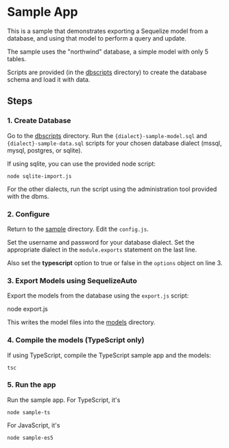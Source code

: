 # Sample App

This is a sample that demonstrates exporting a Sequelize model from a database,
and using that model to perform a query and update.

The sample uses the "northwind" database, a simple model with only 5 tables.

Scripts are provided (in the [dbscripts](./dbscripts) directory) to create the database schema and 
load it with data.

## Steps

### 1. Create Database

Go to the [dbscripts](./dbscripts) directory.  Run the `{dialect}-sample-model.sql` and `{dialect}-sample-data.sql`
scripts for your chosen database dialect (mssql, mysql, postgres, or sqlite).  

If using sqlite, you can use the provided node script:

    node sqlite-import.js

For the other dialects, run the script using the administration tool provided with the dbms.

### 2. Configure

Return to the [sample](.) directory.  Edit the `config.js`.

Set the username and password for your database dialect.  Set the appropriate dialect in the `module.exports` statement on the last line.

Also set the **typescript** option to true or false in the `options` object on line 3.

### 3. Export Models using SequelizeAuto

Export the models from the database using the `export.js` script:

   node export.js

This writes the model files into the [models](./models) directory.

### 4. Compile the models (TypeScript only)

If using TypeScript, compile the TypeScript sample app and the models:

    tsc

### 5. Run the app

Run the sample app.  For TypeScript, it's 

    node sample-ts

For JavaScript, it's

    node sample-es5




